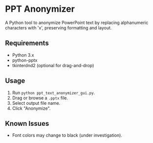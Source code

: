 # PPT Anonymizer
A Python tool to anonymize PowerPoint text by replacing alphanumeric characters with 'x', preserving formatting and layout.

## Requirements
- Python 3.x
- python-pptx
- tkinterdnd2 (optional for drag-and-drop)

## Usage
1. Run `python ppt_text_anonymizer_gui.py`.
2. Drag or browse a `.pptx` file.
3. Select output file name.
4. Click "Anonymize".

## Known Issues
- Font colors may change to black (under investigation).